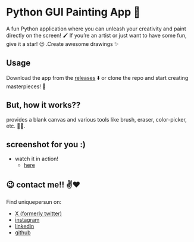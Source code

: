 # Python GUI Painting App :art:
A fun Python application where you can unleash your creativity and paint directly on the screen! :paintbrush: If you’re an artist or just want to have some fun, give it a star! :wink: .Create awesome drawings :sparkles:


## Usage
Download the app from the  [releases](https://github.com/uniquepersun/python-gui-painting-app/releases) :arrow_down: or clone the repo and start creating masterpieces! :art:


## But, how it works??
provides a blank canvas and various tools like brush, eraser, color-picker, etc. :rainbow::art:.


##  screenshot for you :)
- watch it in action!
    - [here](https://github.com/user-attachments/assets/289b237d-cd70-4ddd-a7ea-289ca43d6b7e)

 
## :wink: contact me!! :v::heart:
Find uniquepersun on: 
- [X (formerly twitter)](https://x.com/uniquepersun) <br>
- [instagram](https://instagram.com/uniquepersun) <br>
-  [linkedin](https://https://www.linkedin.com/in/abhay-tomar-53218530b)<br>
- [github](https://github.com/uniquepersun)<br>
